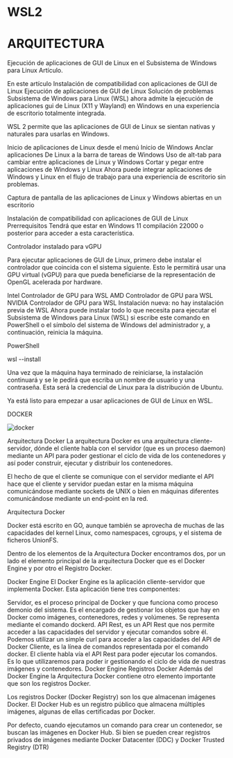 

# WSL2
# ARQUITECTURA

Ejecución de aplicaciones de GUI de Linux en el Subsistema de Windows para Linux
Artículo.


En este artículo
Instalación de compatibilidad con aplicaciones de GUI de Linux
Ejecución de aplicaciones de GUI de Linux
Solución de problemas
Subsistema de Windows para Linux (WSL) ahora admite la ejecución de aplicaciones gui de Linux (X11 y Wayland) en Windows en una experiencia de escritorio totalmente integrada.

WSL 2 permite que las aplicaciones de GUI de Linux se sientan nativas y naturales para usarlas en Windows.

Inicio de aplicaciones de Linux desde el menú Inicio de Windows
Anclar aplicaciones De Linux a la barra de tareas de Windows
Uso de alt-tab para cambiar entre aplicaciones de Linux y Windows
Cortar y pegar entre aplicaciones de Windows y Linux
Ahora puede integrar aplicaciones de Windows y Linux en el flujo de trabajo para una experiencia de escritorio sin problemas.

Captura de pantalla de las aplicaciones de Linux y Windows abiertas en un escritorio

Instalación de compatibilidad con aplicaciones de GUI de Linux
Prerrequisitos
Tendrá que estar en Windows 11 compilación 22000 o posterior para acceder a esta característica.

Controlador instalado para vGPU

Para ejecutar aplicaciones de GUI de Linux, primero debe instalar el controlador que coincida con el sistema siguiente. Esto le permitirá usar una GPU virtual (vGPU) para que pueda beneficiarse de la representación de OpenGL acelerada por hardware.

Intel Controlador de GPU para WSL
AMD Controlador de GPU para WSL
NVIDIA Controlador de GPU para WSL
Instalación nueva: no hay instalación previa de WSL
Ahora puede instalar todo lo que necesita para ejecutar el Subsistema de Windows para Linux (WSL) si escribe este comando en PowerShell o el símbolo del sistema de Windows del administrador y, a continuación, reinicia la máquina.

PowerShell


wsl --install

Una vez que la máquina haya terminado de reiniciarse, la instalación continuará y se le pedirá que escriba un nombre de usuario y una contraseña. Esta será la credencial de Linux para la distribución de Ubuntu.

Ya está listo para empezar a usar aplicaciones de GUI de Linux en WSL.

DOCKER

![docker](https://user-images.githubusercontent.com/101934945/187725020-1176f544-a96e-47c9-be70-b20d241ec16b.png)


Arquitectura Docker
La arquitectura Docker es una arquitectura cliente-servidor, dónde el cliente habla con el servidor (que es un proceso daemon) mediante un API para poder gestionar el ciclo de vida de los contenedores y así poder construir, ejecutar y distribuir los contenedores.

El hecho de que el cliente se comunique con el servidor mediante el API hace que el cliente y servidor puedan estar en la misma máquina comunicándose mediante sockets de UNIX o bien en máquinas diferentes comunicándose mediante un end-point en la red.

Arquitectura Docker

Docker está escrito en GO, aunque también se aprovecha de muchas de las capacidades del kernel Linux, como namespaces, cgroups, y el sistema de ficheros UnionFS.

Dentro de los elementos de la Arquitectura Docker encontramos dos, por un lado el elemento principal de la arquitectura Docker que es el Docker Engine y por otro el Registro Docker.

Docker Engine
El Docker Engine es la aplicación cliente-servidor que implementa Docker. Esta aplicación tiene tres componentes:

Servidor, es el proceso principal de Docker y que funciona como proceso demonio del sistema. Es el encargado de gestionar los objetos que hay en Docker como imágenes, contenedores, redes y volúmenes. Se representa mediante el comando dockerd.
API Rest, es un API Rest que nos permite acceder a las capacidades del servidor y ejecutar comandos sobre él. Podemos utilizar un simple curl para acceder a las capacidades del API de Docker
Cliente, es la línea de comandos representada por el comando docker. El cliente habla vía el API Rest para poder ejecutar los comandos. Es lo que utilizaremos para poder ir gestionando el ciclo de vida de nuestras imágenes y contenedores.
Docker Engine
Registros Docker
Además del Docker Engine la Arquitectura Docker contiene otro elemento importante que son los registros Docker.

Los registros Docker (Docker Registry) son los que almacenan imágenes Docker. El Docker Hub es un registro público que almacena múltiples imágenes, algunas de ellas certificadas por Docker.

Por defecto, cuando ejecutamos un comando para crear un contenedor, se buscan las imágenes en Docker Hub. Si bien se pueden crear registros privados de imágenes mediante Docker Datacenter (DDC) y Docker Trusted Registry (DTR)

